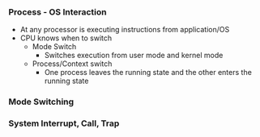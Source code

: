 <!--most of the rec is just revision-->

### Process - OS Interaction
- At any processor is executing instructions from application/OS
- CPU knows when to switch
	- Mode Switch
		- Switches execution from user mode and kernel mode
	- Process/Context switch
		- One process leaves the running state and the other enters the running state

### Mode Switching
### System Interrupt, Call, Trap